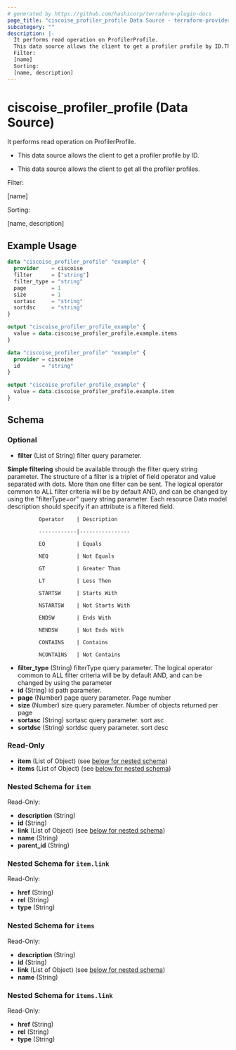 ```yaml
---
# generated by https://github.com/hashicorp/terraform-plugin-docs
page_title: "ciscoise_profiler_profile Data Source - terraform-provider-ciscoise"
subcategory: ""
description: |-
  It performs read operation on ProfilerProfile.
  This data source allows the client to get a profiler profile by ID.This data source allows the client to get all the profiler profiles.
  Filter:
  [name]
  Sorting:
  [name, description]
---
```


# ciscoise_profiler_profile (Data Source)

It performs read operation on ProfilerProfile.

- This data source allows the client to get a profiler profile by ID.

- This data source allows the client to get all the profiler profiles.

Filter:

[name]

Sorting:

[name, description]

## Example Usage

```terraform
data "ciscoise_profiler_profile" "example" {
  provider    = ciscoise
  filter      = ["string"]
  filter_type = "string"
  page        = 1
  size        = 1
  sortasc     = "string"
  sortdsc     = "string"
}

output "ciscoise_profiler_profile_example" {
  value = data.ciscoise_profiler_profile.example.items
}

data "ciscoise_profiler_profile" "example" {
  provider = ciscoise
  id       = "string"
}

output "ciscoise_profiler_profile_example" {
  value = data.ciscoise_profiler_profile.example.item
}
```

<!-- schema generated by tfplugindocs -->
## Schema

### Optional

- **filter** (List of String) filter query parameter. 

**Simple filtering** should be available through the filter query string parameter. The structure of a filter is
a triplet of field operator and value separated with dots. More than one filter can be sent. The logical operator
common to ALL filter criteria will be by default AND, and can be changed by using the "filterType=or" query
string parameter. Each resource Data model description should specify if an attribute is a filtered field.



              Operator    | Description 

              ------------|----------------

              EQ          | Equals 

              NEQ         | Not Equals 

              GT          | Greater Than 

              LT          | Less Then 

              STARTSW     | Starts With 

              NSTARTSW    | Not Starts With 

              ENDSW       | Ends With 

              NENDSW      | Not Ends With 

              CONTAINS	  | Contains 

              NCONTAINS	  | Not Contains
- **filter_type** (String) filterType query parameter. The logical operator common to ALL filter criteria will be by default AND, and can be changed by using the parameter
- **id** (String) id path parameter.
- **page** (Number) page query parameter. Page number
- **size** (Number) size query parameter. Number of objects returned per page
- **sortasc** (String) sortasc query parameter. sort asc
- **sortdsc** (String) sortdsc query parameter. sort desc

### Read-Only

- **item** (List of Object) (see [below for nested schema](#nestedatt--item))
- **items** (List of Object) (see [below for nested schema](#nestedatt--items))

<a id="nestedatt--item"></a>
### Nested Schema for `item`

Read-Only:

- **description** (String)
- **id** (String)
- **link** (List of Object) (see [below for nested schema](#nestedobjatt--item--link))
- **name** (String)
- **parent_id** (String)

<a id="nestedobjatt--item--link"></a>
### Nested Schema for `item.link`

Read-Only:

- **href** (String)
- **rel** (String)
- **type** (String)



<a id="nestedatt--items"></a>
### Nested Schema for `items`

Read-Only:

- **description** (String)
- **id** (String)
- **link** (List of Object) (see [below for nested schema](#nestedobjatt--items--link))
- **name** (String)

<a id="nestedobjatt--items--link"></a>
### Nested Schema for `items.link`

Read-Only:

- **href** (String)
- **rel** (String)
- **type** (String)


